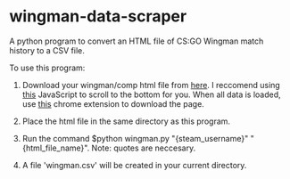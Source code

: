 # wingman-data-scraper
A python program to convert an HTML file of CS:GO Wingman match history to a CSV file.

To use this program:

1. Download your wingman/comp html file from [here](https://steamcommunity.com/my/gcpd/730?tab=matchhistorywingman). I reccomend using [this](https://www.reddit.com/r/GlobalOffensive/comments/8lyzb6/so_the_steam_client_has_been_keeping_track_of/dzkasyk/) JavaScript to scroll to the bottom for you. When all data is loaded, use [this](https://chrome.google.com/webstore/detail/save-page-we/dhhpefjklgkmgeafimnjhojgjamoafof) chrome extension to download the page.

2. Place the html file in the same directory as this program.

3. Run the command $python wingman.py "{steam_username}" "{html_file_name}". Note: quotes are neccesary.

4. A file 'wingman.csv' will be created in your current directory.
